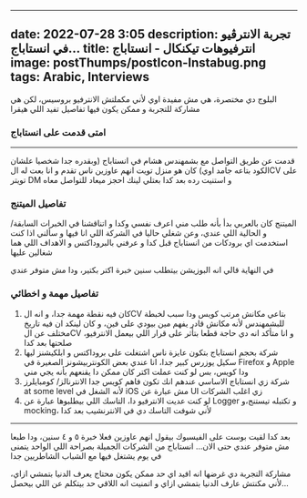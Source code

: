 
---
date: 2022-07-28 3:05
description: تجربة الانترڤيو في انستاباج...
title: انترفيوهات تيكنكال - انستاباج
image: postThumps/postIcon-Instabug.png
tags:  Arabic, Interviews
---
البلوج دي مختصرة، هي مش مفيدة اوي لأني مكملتش الانترفيو بروسيس، لكن هي مشاركة للتجربة و ممكن يكون فيها تفاصيل تفيد اللي هيقرا

### امتى قدمت على انستاباج
---
قدمت عن طريق التواصل مع بشمهندس هشام في انستاباج (وبقدره جدا شخصيا علشان الكود بتاعه جامد اوي)
كان هو منزل تويت انهم عاوزين ناس تقدم و انا بعت له الCV على تويتر DM و استنيت رده
بعد كدا بعتلي لينك احجز ميعاد للتواصل معاه

### تفاصيل الميتنج
 الميتنج كان بالعربي بدأ بأنه طلب مني اعرف نفسي وكدا
 و اتناقشنا في الخبرات السابقة/ و الحالية اللي عندي، وعن شغلي حاليا في الشركة اللي انا فيها
 و سألني اذا كنت استخدمت اي برودكات من انستاباج قبل كدا و عرفني بالبروداكتس و الاهداف اللي هما شغالين عليها 
 
 في النهاية قالي انه البوزيشن بيتطلب سنين خبرة اكتر بكتير، ودا مش متوفر عندي
 
 ### تفاصيل مهمة و اخطائي
 <ol> 
 <li>
  كان فيه نقطة مهمة جدا، و انه الCV بتاعي مكانش مرتب كويس ودا سبب لخبطة للبشمهندس لأنه مكانش قادر يفهم مين بيودي على فين، و كان لينكد ان فيه تاريخ مختلف عن الCV و انا متأكد انه دي حاجة قطعا بتأثر على قرار اللي بيعمل الانترفيو، صلحتها بعد كدا

</li>

 <li>
شركة بحجم انستاباج بتكون عايزة ناس اشتغلت على بروداكتس و ابلكيشنز ليها سكيل يوزرس كبير جدا، انا عندي بعض الكونتربيشونز الصغيرة في Firefox و Apple ودا كويس، بس لو كنت عملت اكتر كان ممكن دا يقنعهم بأنه يجي مني
</li>

<li>
شركة زي انستاباج الاساسي عندهم انك تكون فاهم كويس جدا الانترنالز/ كومبايلرز at some level لأنه الشغل في iOS مش عبارة عن UI زي اغلب الشركات
</li>

 <li>
لو كنت عديت الانترفيو دا، التاسك اللي بيطلبوها عبارة عن Logger و تكتبله تيستنج،و mocking، لأني شوفت التاسك دي في الانترنشيب بعد كدا
</li>

 </ol>

---
بعد كدا لقيت بوست على الفيسبوك بيقول انهم عاوزين فعلا خبرة ٥ و ٤ سنين، ودا طبعا مش متوفر عندي حتى الان...
انستاباج من الشركات الجميلة بصراحة اللي الواحد يتمنى في يوم يشتغل فيها مع الشباب الشاطريين جدا

مشاركة التجربة دي غرضها انه افيد اي حد ممكن يكون محتاج يعرف الدنيا بتمشي ازاي، لأني مكنتش عارف الدنيا بتمشي ازاي و اتمنيت انه اللاقي حد بيتكلم عن اللي بيحصل...
